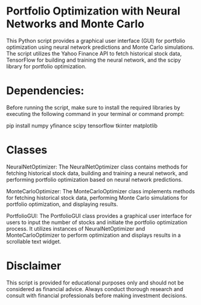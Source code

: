 # Portfolio Optimization with Neural Networks and Monte Carlo
This Python script provides a graphical user interface (GUI) for portfolio optimization using neural network predictions and Monte Carlo simulations. The script utilizes the Yahoo Finance API to fetch historical stock data, TensorFlow for building and training the neural network, and the scipy library for portfolio optimization.

# Dependencies:
Before running the script, make sure to install the required libraries by executing the following command in your terminal or command prompt:

pip install numpy yfinance scipy tensorflow tkinter matplotlib

# Classes
NeuralNetOptimizer:
The NeuralNetOptimizer class contains methods for fetching historical stock data, building and training a neural network, and performing portfolio optimization based on neural network predictions.

MonteCarloOptimizer:
The MonteCarloOptimizer class implements methods for fetching historical stock data, performing Monte Carlo simulations for portfolio optimization, and displaying results.

PortfolioGUI:
The PortfolioGUI class provides a graphical user interface for users to input the number of stocks and initiate the portfolio optimization process. It utilizes instances of NeuralNetOptimizer and MonteCarloOptimizer to perform optimization and displays results in a scrollable text widget.

# Disclaimer
This script is provided for educational purposes only and should not be considered as financial advice. Always conduct thorough research and consult with financial professionals before making investment decisions.